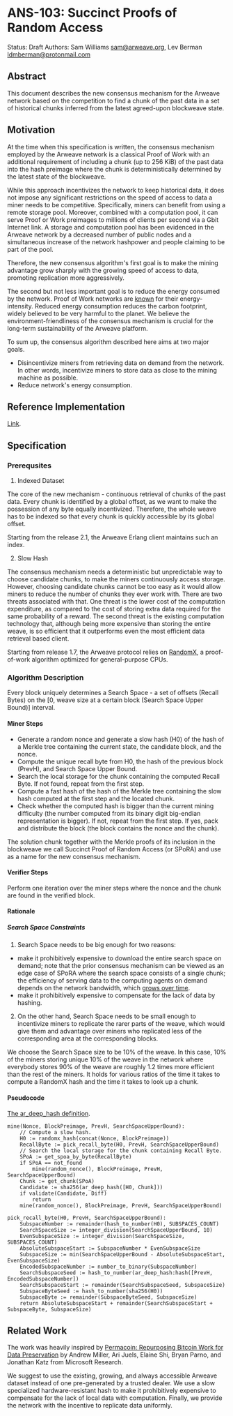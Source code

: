 # ANS-103: Succinct Proofs of Random Access

Status: Draft
Authors: Sam Williams <sam@arweave.org>, Lev Berman <ldmberman@protonmail.com>

## Abstract

This document describes the new consensus mechanism for the Arweave network based on the competition to find a chunk of the past data in a set of historical chunks inferred from the latest agreed-upon blockweave state.

## Motivation

At the time when this specification is written, the consensus mechanism employed
by the Arweave network is a classical Proof of Work with an additional requirement of
including a chunk (up to 256 KiB) of the past data into the hash preimage where the chunk is deterministically determined by the latest state of the blockweave.

While this approach incentivizes the network to keep historical data, it does not impose any significant restrictions on the speed of access to data a miner needs to be competitive. Specifically, miners can benefit from using a remote storage pool. Moreover, combined with a computation pool, it can serve Proof or Work preimages to millions of clients per second via a Gbit Internet link. A storage and computation pool has been evidenced in the Arweave network by a decreased number of public nodes and a simultaneous increase of the network hashpower and people claiming to be part of the pool.

Therefore, the new consensus algorithm's first goal is to make the mining advantage grow sharply with the growing speed of access to data, promoting replication more aggressively.

The second but not less important goal is to reduce the energy consumed by the network. Proof of Work networks are [known](https://bxykxaboh2oblctbs36xg6rahncvn2lqe7xh43pd4waavej4wczq.arweave.net/DfCrgC4-nBWKYZb9c3ogO0VW6XAn7n5t4-WACpE8sLM) for their energy-intensity. Reduced energy consumption reduces the carbon footprint, widely believed to be very harmful to the planet. We believe the environment-friendliness of the consensus mechanism is crucial for the long-term sustainability of the Arweave platform.

To sum up, the consensus algorithm described here aims at two major goals.

* Disincentivize miners from retrieving data on demand from the network. In other words, incentivize miners to store data as close to the mining machine as possible.
* Reduce network's energy consumption.

## Reference Implementation

[Link](https://github.com/ArweaveTeam/arweave/pull/269).

## Specification

### Prerequsites

1. Indexed Dataset

The core of the new mechanism - continuous retrieval of chunks of the past data. Every chunk is
identified by a global offset, as we want to make the possession of any byte equally incentivized. Therefore, the whole weave has to be indexed so that every chunk is quickly accessible by its global offset.

Starting from the release 2.1, the Arweave Erlang client maintains such an index.

2. Slow Hash

The consensus mechanism needs a deterministic but unpredictable way to choose candidate
chunks, to make the miners continuously access storage. However, choosing candidate
chunks cannot be too easy as it would allow miners to reduce the number of chunks they ever
work with. There are two threats associated with that. One threat is the lower cost of the
computation expenditure, as compared to the cost of storing extra data required for the same
probability of a reward. The second threat is the existing computation technology that, although being more expensive than storing the entire weave, is so efficient that it outperforms even the most efficient data retrieval based client.

Starting from release 1.7, the Arweave protocol relies on
[RandomX](https://44jxru4mdgbtd66dlzjlc3huktqmmzufomg5p24jl66zyut562yq.arweave.net/5xN404wZgzH7w15SsWz0VODGZoVzDdfriV-9nFJ99rE), a proof-of-work algorithm optimized for general-purpose CPUs.

### Algorithm Description

Every block uniquely determines a Search Space - a set of offsets (Recall Bytes) on the
[0, weave size at a certain block (Search Space Upper Bound)] interval.

#### Miner Steps

* Generate a random nonce and generate a slow hash (H0) of the hash of a Merkle tree containing the current state, the candidate block, and the nonce.
* Compute the unique recall byte from H0, the hash of the previous block (PrevH), and Search Space Upper Bound.
* Search the local storage for the chunk containing the computed Recall Byte. If not found, repeat from the first step.
* Compute a fast hash of the hash of the Merkle tree containing the slow hash computed at the first step and the located chunk.
* Check whether the computed hash is bigger than the current mining difficulty (the number computed from its binary digit big-endian representation is bigger). If not, repeat from the first step. If yes, pack and distribute the block (the block contains the nonce and the chunk).

The solution chunk together with the Merkle proofs of its inclusion in the blockweave we call
Succinct Proof of Random Access (or SPoRA) and use as a name for the new consensus mechanism.

#### Verifier Steps

Perform one iteration over the miner steps where the nonce and the chunk are found in the verified block.

#### Rationale

##### Search Space Constraints

1. Search Space needs to be big enough for two reasons:
  * make it prohibitively expensive to download the entire search space on demand; note that the prior consensus mechanism can be viewed as an edge case of SPoRA where the search space consists of a single chunk; the efficiency of serving data to the computing agents on demand depends on the network bandwidth, which [grows over time](https://dnodjq6x4sx7jelro3vmus25v3xpjlgox3u6xessdjv6mtuwrkmq.arweave.net/G1w0w9fkr_SRcXbqyktdru70rM6-6euSUhpr5k6Wipk).
  * make it prohibitively expensive to compensate for the lack of data by hashing.
2. On the other hand, Search Space needs to be small enough to incentivize miners to replicate
the rarer parts of the weave, which would give them and advantage over miners who replicated less of the corresponding area at the corresponding blocks.

We choose the Search Space size to be 10% of the weave. In this case, 10% of the miners storing unique 10% of the weave in the network where everybody stores 90% of the weave are roughly 1.2 times more efficient than the rest of the miners. It holds for various ratios of the time it takes to compute a RandomX hash and the time it takes to look up a chunk.

#### Pseudocode

[The ar_deep_hash definition](https://fc6nvgm24f3hywasovgsmhl4kl5x34rj24shjvwql4xpj7nnonzq.arweave.net/KLzamZrhdnxYEnVNJh18Uvt98inXJHTW0F8u9P2tc3M).
```
mine(Nonce, BlockPreimage, PrevH, SearchSpaceUpperBound):
	// Compute a slow hash.
    H0 := randomx_hash(concat(Nonce, BlockPreimage))
    RecallByte := pick_recall_byte(H0, PrevH, SearchSpaceUpperBound)
    // Search the local storage for the chunk containing Recall Byte.
    SPoA := get_spoa_by_byte(RecallByte)
    if SPoA == not_found
        mine(random_nonce(), BlockPreimage, PrevH, SearchSpaceUpperBound)
    Chunk := get_chunk(SPoA)
    Candidate := sha256(ar_deep_hash([H0, Chunk]))
    if validate(Candidate, Diff)
        return
    mine(random_nonce(), BlockPreimage, PrevH, SearchSpaceUpperBound)

pick_recall_byte(H0, PrevH, SearchSpaceUpperBound):
    SubspaceNumber := remainder(hash_to_number(H0), SUBSPACES_COUNT)
    SearchSpaceSize := integer_division(SearchSpaceUpperBound, 10)
    EvenSubspaceSize := integer_division(SearchSpaceSize, SUBSPACES_COUNT)
    AbsoluteSubspaceStart := SubspaceNumber * EvenSubspaceSize
    SubspaceSize := min(SearchSpaceUpperBound - AbsoluteSubspaceStart, EvenSubspaceSize)
    EncodedSubspaceNumber := number_to_binary(SubspaceNumber)
    SearchSubspaceSeed := hash_to_number(ar_deep_hash:hash([PrevH, EncodedSubspaceNumber])
    SearchSubspaceStart := remainder(SearchSubspaceSeed, SubspaceSize)
    SubspaceByteSeed := hash_to_number(sha256(H0))
    SubspaceByte := remainder(SubspaceByteSeed, SubspaceSize)
    return AbsoluteSubspaceStart + remainder(SearchSubspaceStart + SubspaceByte, SubspaceSize)
```

## Related Work

The work was heavily inspired by [Permacoin: Repurposing Bitcoin Work for Data
Preservation](https://y7h7r6qdh3rdcn4vczpa6tbrhp5hcs5bid3kg7olifzb55slpqha.arweave.net/x8_4-gM-4jE3lRZeD0wxO_pxS6FA9qN9y0FyHvZLfA4)
by Andrew Miller, Ari Juels, Elaine Shi, Bryan Parno, and Jonathan Katz from Microsoft Research.

We suggest to use the existing, growing, and always accessible Arweave dataset instead of one
pre-generated by a trusted dealer. We use a slow specialized hardware-resistant hash to make it
prohibitively expensive to compensate for the lack of local data with computation. Finally, we
provide the network with the incentive to replicate data uniformly.
